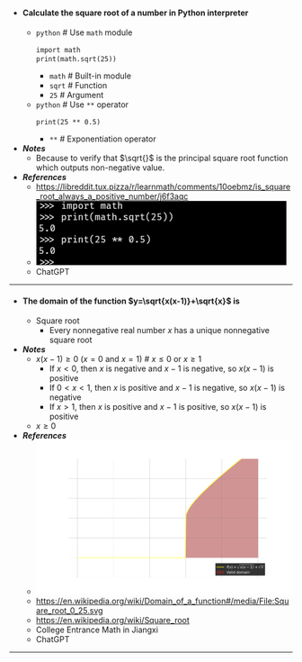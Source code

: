 - #### Calculate the square root of a number in Python interpreter
    - `python` # Use `math` module
      ```
      import math
      print(math.sqrt(25))
      ```
        - `math` # Built-in module
        - `sqrt` # Function
        - `25` # Argument
    - `python` # Use `**` operator
      ```
      print(25 ** 0.5)
      ```
        - `**` # Exponentiation operator
- ***Notes***
    - Because to verify that $\sqrt{}$ is the principal square root function which outputs non-negative value.
- ***References***
    - https://libreddit.tux.pizza/r/learnmath/comments/10oebmz/is_square_root_always_a_positive_number/j6f3aqc
    - ![2024-06-11-104608.png](../assets/2024-06-11-104608.png)
    - ChatGPT
- ---
- #### The domain of the function $y=\sqrt{x(x-1)}+\sqrt{x}$ is
    - Square root
        - Every nonnegative real number $x$ has a unique nonnegative square root
- ***Notes***
    - $x(x-1)\ge0$ ($x=0$ and $x=1$) # $x\le0$ or $x\ge1$
        - If $x<0$, then $x$ is negative and $x-1$ is negative, so $x(x-1)$ is positive
        - If $0<x<1$, then $x$ is positive and $x-1$ is negative, so $x(x-1)$ is negative
        - If $x>1$, then $x$ is positive and $x-1$ is positive, so $x(x-1)$ is positive
    - $x\ge0$
- ***References***
    - ![2024-06-11-120020.svg](../assets/2024-06-11-120020.svg)
    - https://en.wikipedia.org/wiki/Domain_of_a_function#/media/File:Square_root_0_25.svg
    - https://en.wikipedia.org/wiki/Square_root
    - College Entrance Math in Jiangxi
    - ChatGPT
- ---
